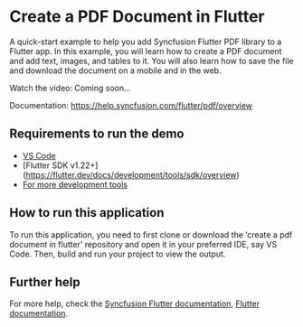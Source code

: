# Create a PDF Document in Flutter

A quick-start example to help you add Syncfusion Flutter PDF library to a Flutter app. In this example, you will learn how to create a PDF document and add text, images, and tables to it. You will also learn how to save the file and download the document on a mobile and in the web.

Watch the video: Coming soon...

Documentation: https://help.syncfusion.com/flutter/pdf/overview

## Requirements to run the demo
* [VS Code](https://code.visualstudio.com/download)
* [Flutter SDK v1.22+] (https://flutter.dev/docs/development/tools/sdk/overview)
* [For more development tools](https://flutter.dev/docs/development/tools/devtools/overview)

## How to run this application
To run this application, you need to first clone or download the ‘create a pdf document in flutter’ repository and open it in your preferred IDE, say VS Code. Then, build and run your project to view the output.

## Further help
For more help, check the [Syncfusion Flutter documentation](https://help.syncfusion.com/flutter/introduction/overview),
 [Flutter documentation](https://flutter.dev/docs/get-started/install).
